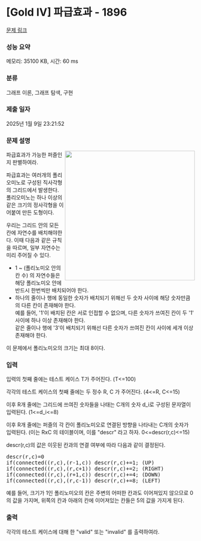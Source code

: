 # [Gold IV] 파급효과 - 1896 

[문제 링크](https://www.acmicpc.net/problem/1896) 

### 성능 요약

메모리: 35100 KB, 시간: 60 ms

### 분류

그래프 이론, 그래프 탐색, 구현

### 제출 일자

2025년 1월 9일 23:21:52

### 문제 설명

<p><img src="https://onlinejudgeimages.s3-ap-northeast-1.amazonaws.com/problem/1896/1.png" style="float:right; height:346px; line-height:20.8px; opacity:0.9; width:347px">파급효과가 가능한 퍼즐인지 판별하여라.</p>

<p>파급효과는 여러개의 폴리오미노로 구성된 직사각형의 그리드에서 발생한다. 폴리오미노는 하나 이상의 같은 크기의 정사각형을 이어붙여 만든 도형이다.</p>

<p>우리는 그리드 안의 모든 칸에 자연수를 배치해야한다. 이때 다음과 같은 규칙을 따르며, 일부 자연수는 미리 주어질 수 있다.</p>

<ul>
	<li>1 ~ (폴리노미오 안의 칸 수) 의 자연수들은 해당 폴리노미오 안에 반드시 한번씩만 배치되어야 한다.</li>
	<li>하나의 줄이나 행에 동일한 숫자가 배치되기 위해선 두 숫자 사이에 해당 숫자만큼의 다른 칸이 존재해야 한다.<br>
	예를 들어, '1'이 배치된 칸은 서로 인접할 수 없으며, 다른 숫자가 쓰여진 칸이 두 '1' 사이에 하나 이상 존재해야 한다.<br>
	같은 줄이나 행에 '3'이 배치되기 위해선 다른 숫자가 쓰여진 칸이 사이에 세개 이상 존재해야 한다.</li>
</ul>

<p>이 문제에서 폴리노미오의 크기는 최대 8이다.</p>

<p> </p>

### 입력 

 <p>입력의 첫째 줄에는 테스트 케이스 T가 주어진다. (T<=100)</p>

<p>각각의 테스트 케이스의 첫째 줄에는 두 정수 R, C 가 주어진다. (4<=R, C<=15)</p>

<p>이후 R개 줄에는 그리드에 쓰여진 숫자들을 나태는 C개의 숫자 d_i로 구성된 문자열이 입력된다. (1<=d_i<=8)</p>

<p>이후 R개 줄에는 퍼즐의 각 칸이 폴리노미오로 연결된 방향을 나타내는 C개의 숫자가 입력된다. (이는 RxC 의 테이블이며, 이를 "descr" 라고 하자. 0<=descr(r,c)<=15)</p>

<p>descr(r,c)의 값은 이웃된 칸과의 연결 여부에 따라 다음과 같이 결정된다.</p>

<pre>descr(r,c)=0
if(connected((r,c),(r-1,c)) descr(r,c)+=1; (UP)
if(connected((r,c),(r,c+1)) descr(r,c)+=2; (RIGHT)
if(connected((r,c),(r+1,c)) descr(r,c)+=4; (DOWN)
if(connected((r,c),(r,c-1)) descr(r,c)+=8; (LEFT)</pre>

<p>예를 들어, 크기가 1인 폴리노미오의 칸은 주변의 어떠한 칸과도 이어져있지 않으므로 0의 값을 가지며, 위쪽의 칸과 아래의 칸에 이어져있는 칸들은 5의 값을 가지게 된다.</p>

### 출력 

 <p>각각의 테스트 케이스에 대해 한 "valid" 또는 "invalid" 를 출력하여라.</p>

